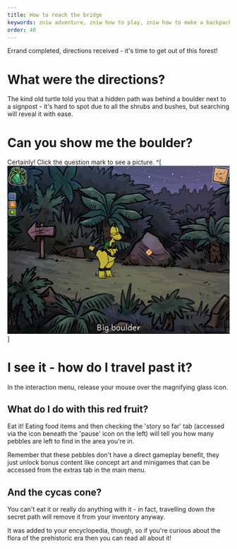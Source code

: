 ```yaml
---
title: How to reach the bridge
keywords: zniw adventure, zniw how to play, zniw how to make a backpack, scattered woods zniw, zniw river, zniw rivenn-na
order: 40
---
```


Errand completed, directions received - it's time to get out of this forest!

# What were the directions?
The kind old turtle told you that a hidden path was behind a boulder next to a signpost - it's hard to spot due to all the shrubs and bushes, but searching will reveal it with ease.

# Can you show me the boulder?
Certainly! Click the question mark to see a picture. ^[ ![Boulder image](Boulder.PNG)]

# I see it - how do I travel past it?
In the interaction menu, release your mouse over the magnifying glass icon.

## What do I do with this red fruit?
Eat it! Eating food items and then checking the 'story so far' tab (accessed via the icon beneath the 'pause' icon on the left) will tell you how many pebbles are left to find in the area you're in.

Remember that these pebbles don't have a direct gameplay benefit, they just unlock bonus content like concept art and minigames that can be accessed from the extras tab in the main menu.

## And the cycas cone?
You can't eat it or really do anything with it - in fact, travelling down the secret path will remove it from your inventory anyway.

It was added to your encyclopedia, though, so if you're curious about the flora of the prehistoric era then you can read all about it!